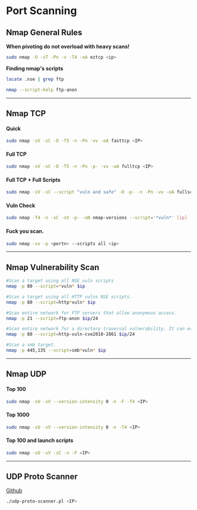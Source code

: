 # Port Scanning


## Nmap General Rules
**When pivoting do not overload with heavy scans!**

```bash
sudo nmap -O -sT -Pn -v -T4 -oA eztcp <ip>
```


**Finding nmap's scripts**

```bash
locate .nse | grep ftp

nmap --script-help ftp-anon
```
	
	
***
## Nmap TCP
   
####  Quick
```bash
sudo nmap -sV -sC -O -T5 -n -Pn -vv -oA fasttcp <IP>
```

####  Full TCP
```bash
sudo nmap -sV -sC -O -T5 -n -Pn -p- -vv -oA fulltcp <IP>
```

####  Full TCP + Full Scripts
```bash
sudo nmap -sV -sC --script "vuln and safe" -O -p- -n -Pn -vv -oA fullscan <IP>
```

#### Vuln Check
```bash
sudo nmap -T4 -n -sC -sV -p- -oN nmap-versions --script='*vuln*' [ip]
```

#### Fuck you scan.
```bash
sudo nmap -vv -p <portn> --scripts all <ip>
```

***
## Nmap Vulnerability Scan

```bash
#Scan a target using all NSE vuln scripts
nmap -p 80 --script=*vuln* $ip

#Scan a target using all HTTP vulns NSE scripts.
nmap -p 80 --script=http*vuln* $ip

#Scan entire network for FTP servers that allow anonymous access.
nmap -p 21 --script=ftp-anon $ip/24

#Scan entire network for a directory traversal vulnerability. It can even retrieve admin's password hash.
nmap -p 80 --script=http-vuln-cve2010-2861 $ip/24

#Scan a smb target.
nmap -p 445,135 --script=smb*vuln* $ip
```

***
## Nmap UDP

####  Top 100   
```bash
sudo nmap -sU -sV --version-intensity 0 -n -F -T4 <IP>
```

#### Top 1000 
```bash
sudo nmap -sU -sV --version-intensity 0 -n -T4 <IP>
```

####  Top 100 and launch scripts
```bash
sudo nmap -sU -sV -sC -n -F <IP>
```

*** 
## UDP Proto Scanner

[Github](https://github.com/CiscoCXSecurity/udp-proto-scanner)

```bash
./udp-proto-scanner.pl <IP>  
```





